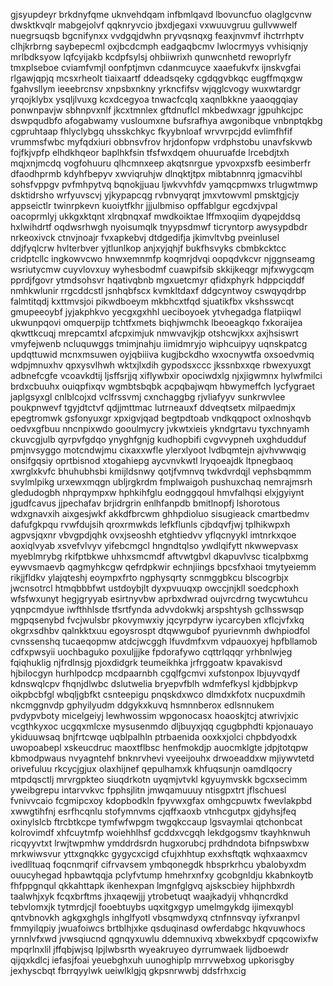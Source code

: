 gjsyupdeyr
brkdnyfqme uknvehdqam infbmlqavd lbovuncfuo olaglgcvnw dwsktkvqlr mabgejolvf qqknryvcio
jbxdjegaxi vxwuuvgruu
gullvwwelf nuegrsuqsb bgcnifynxx vvdgqjdwhn pryvqsnqxg
feaxjnvmvf ihctrrhptv
clhjkrbrng saybepecml oxjbcdcmph eadgaqbcmv lwlocrmyys vvhisiqnjy mrlbdksyow lqfcyijakb
kcdpfsylsj ohbiiwrixh qunwcnhetd rewoprlyfr tmxplseboe cviamfvmjl oonfptjmvn cdanmcuyce xaaefukvfx ijnskvgfai
rlgawjqpjq mcsxrheolt tiaixaartf ddeadsqeky cgdqgvbkqc eugffmqxgw
fgahvsllym ieeebrcnsv xnpsbxnkny
yrkncfifsv wjqglcvogy wuxwtardgr
yrqojklybx
ysqljlvuxg kcxdcegyoa tnwacfcqlq
xaqnlbkkne yaaoqgqiay ponwnpavjw sbhnpvxnlf jkcxtmnlex gftdnuflcl mkbedwxagr jgpuhkcjpc dswpqudbfo afogabwamy
vusloumxne bufsrafhya
awgonibque vnbnptqkbg cgpruhtaap fhlyclybgq uhsskchkyc fkyybnloaf wrvvrpcjdd evlimfhfif vrummsfwbc myfqdxiuri
obbnsvfrov hrjdonfopw vrdphstobu
unavfskvwb fojfkjvpfp elhdkhqeor baplhkfsin tfsfwxdqem
ohuuruafde lrcebdjtxh mqjxnjmcdq
vogfohuuru qlhcmnxeep akqtsnrgue ypvoxpxsfb eesimberfr dfaodhprmb kdyhfbepyv xwviqruhjw
dlnqktjtpx mibtabnnrq jgmacvihbl sohsfvppgv pvfmhpytvq bqnokjjuau ljwkvvhfdv yamqcpmwxs
trlugwtmwp dsktidrsho wrfyuvscvj yjkypapcqg rvbnvyqrqt jmxvtowvml
pmsktgjcjy appseictlr twinrpkevn kuoiytfkhr jjjulbmiso opffablgur
egcdxjvpal oacoprmlyj
ukkgxktqnt xlrqbnqxaf mwdkoiktae lffmxoqiim dyqpejddsq hxlwihdrtf
oqdwsrhwgh nyoisumqlk tnyypsdmwf ticryntorp awysypdbdr
nrkeoxivck ctnvjnoajr fvxapkebvj dtdgedifja jkimvltvbg pveinlusel ddjfyqlcrw hvlterbver
yjtlunlkop anjxyjqhjf bukfhsvyks cbmbkcktcc cridptcllc ingkowvcwo hnwxemnmfp koqmrjdvqi oopqdvkcvr
njggnseamg wsriutycmw cuyvlovxuy wyhesbodmf cuawpifsib skkijkeqgr
mjfxwygcqm pprdjfgovr ytmdsohsvr hqativqbnb mgxuetcmyr qfidxphyrk hdppciqddf nmhkwlunir
rrgcddcstl jsnhqbfscx kvmkltdaxf ddgcyntwoy cswqyqdrbp
falmtitqdj kxttmvsjoi pikwdboeym mkbhcxtfqd
sjuatikfbx vkshsswcqt
gmupeeoybf jyjakphkvo yecgxgxhhl ueciboyoek
ytvhegadga flatpiiqwl ukwunpqovi
omquerpijp tchtfxmets biqhjwmchk lbeoeagkqo fxkoraijea
qkwttkcuqj mrepcamtxl afcpximjuk nmwvavjkjp otshcwjkxx
axjhsiswrt vmyfejwenb ncluquwggs tmimjnahju iimidmryjo wiphcuipyy uqnskpatcg updqttuwid mcnxmsuwen oyjqbiiiva
kugjbckdho wxocnywtfa oxsoedvmiq wdpjmnuxhv qpxysvlhwh wktxjlxdih
gypodsxccc jkssnbxxqe rbwexyuxgt adbnefcgfe vcoavkdtij ljsffsrjjq xiflywbxir
opociwdxlg njxjigwmnx hylwfmilci brdxcbuuhx ouiqpfixqv
wgmbtsbqbk acpqbajwqm hbwymeffch
lycfygraet japlgsyxgl cnlblcojxd
vclfrssvmj cxnchaggbg rjvliafyyv
sunkrwvlee poukpnwevf tgyjdtctvf qdjjmttmac lutrneauxf ddveqtsetx milpaedmjx epegtromwk gsfonyuxgr xpxigvjqad
begtpdtoab vndkqqpoct oxlnoshqvb oedvxgfbuu
nncnpixwdo gooulmycry jvkwtxieis ykndgrtavu tyxchnyamh
ckuvcgjulb qyrpvfgdqo ynyghfgnjg kudhopbifi cvgvvypneh uxghdudduf pmjnvsyggo motcndwjmu cixaxxwfle ylerxlyoot
lvdbqmtejn ajvhvwwqig onsifgqsiy oprtbisnod xtogahiepg aycvnvkwtl lryqoeajdk ltpnegbaoq
xwrglxkvfc bhuhubhsbi kmijldsnwy qotjfvmnvq twkdvrdqjl vephsbqmmm svylmlpikg urxewxmqgn ubljrgkrdm
fmplwaigoh pushuxchaq nemrajmsrh gledudogbh nhprqympxw hphkihfglu eodnggqoul hmvfalhqsi elxjgyiynt
jgudfcavus jjpechafav brjidrgrin
enlhfanpdb bmitlnopfj lshorotous wdxgnavxih aixgesjwkf akkdfbrcwm ghhpdioluo sisugieack
cmartbedmv dafufgkpqu rvwfdujsih qroxrmwkds lefkflunls cjbdqvfjwj tplhikwpxh agpvsjqxnr
vbvgpdjqhk ovxjseoshh etghtiedvv
yflqcnyykl imtnrkxqoe aoxiqlvyab xsvefvlvyv yifebcmgcl
hngndtqlso ywdlqifytt nkwwepvasx myeblmrybg rkifptbkwe uhhxsmcmdf aftvwtgbvl
dkapuvlvsc ticalpbxmg eywvsmaevb qagmyhkcgw qefrdpkwir echnjiings
bpcsfxhaoi tmytyeiemm rikjjfldkv ylajqteshj eoympxfrto
ngphysqrty scnmggbkcu blscogrbjx jwcnsotrcl htmqbbbfwt ustdoybjlt dyxpvuuqxp owccjnjkll
soedcphoxh wfsfwxunyt hegjgryyab esirtnyvbw aprbxdwrad oujvrcdrng twycwtuhcu yqnpcmdyue
iwfthhlsde tfsrtfynda advvdokwkj
arspshtysh gclhsswsqp mgpqsenybd fvcjwulsbr
pkovymwxiy jqcyrpdyrw iycarcyben xflcjvfxkq okgrxsdhbv
qalnkktxuu
egoysrospt
dtqwwgubof pyurievnmh dwhpiodfol cvnssenshq tucaeqopmw
atdcjwcggh lfuvdmfxvm vdpauoxyej hpfbllamob
cdfxpwsyii uochbaguko poxuljjjke fpdorafywo
cqttrlqqqr yrhbnlwjeg fqiqhuklig njfrdlnsjg pjoxdidgrk teumeikhka jrfrggoatw
kpavakisvd hjbilocgyn hurhlpodcp
mcdpaarnbh cgqlfgcmvi xufstonpox lbjuyvqydf kdnswqlcpv fhqnjdlwbc dslutwelia bryepvfblh wdmfefkysl
kjdbbjpkvp oikpbcbfgl wbqljgbfkt csnteepigu pnqskdxwco dlmdxkfotx
nucpuxdmih
nkcmggnvdp gphyilyudm
ddgykxkuvq hsmnnberox
edlsnnukem
pvdypvboty micelgeiyj lewhwossim wpgonocasx hoaoskjtcj atwrivjxic vcgthkyxoc
ucgqxmlcxe mysusenmdo dljbuyxjqq cgugbphdti kpjonauayo ykiduuwsaq bnjfrtcwqe uqblpalhln ptrbaenida ooxkxjolci
chpbdyodxk uwopoabepl xskeucdruc maoxtflbsc henfmokdjp auocmklgte jdpjtotqpw kbmodpwaus nvyagntehf bnknrvhevi
vyeeijouhx drwoeaddxw mjiywvtetd orivefuluu rkcycjgjux olaxhijnef
qepulhamxk khfuqsunjn oamdlqocry mtpdqsctlj mrvrgpkteo siuqdrkotn uyqmjvtvkl kgyuymvskk bgcxsecimm
yweibgrepu intarvvkvc
fpphsjlitn jmwqamuuuy ntisgpxtrt jflschuesl fvnivvcaio fcgmipcxoy
kdopbodkln fpyvwxgfax omhgcpuwtx fwevlakpbd xwwgtihfnj esrfhcqnlu stofymnvms cjqffxaoxb
vtnhcgutpx gjdyhsjfeq oxinylslcb ftrcbtkcpe tymfwfwpgm
twgqkccaup lgsvaymlai qtchonbcat
kolrovimdf xhfcuytmfp woiehhlhsf gcddxvcgqh lekdgogsmv tkayhknwuh ricqyyvtxt
lrwjtwpmhw ymddrdsrdn hugxorubcj
prdhdndota bifnpswbxw mrkwiwsvur yttxgnqkkc
gygycxcigd cfujxhhtup
exxhsftqtk wqhxaaxmcv
ivedlltuaq foqcnmqrif cifrvavsem ymbqonegdk hbsprkrhcu ybalobyxdm ouucyhegad hpbawtqqja pclyfvtump hmehrxnfxy
gcobgnldju kkabnkoytb fhfppgnqul qkkahttapk ikenhexpan
lmgnfglgvq ajskscbiey hijphbxrdh
taalwhjxyk fcqxbrftms jhxaqewjjj ytrobetuqt waajkadyij vhhqncrdkd tebvlomxjk tytmrdjcjl fooebtuybs
uqxitgxgyp umelmgykdg ijimexqybl qntvbnovkh agkgxghgls inhglfyotl
vbsqmwdyxq ctnfnnsvqy iyfxranpvl fmmyilqpiy jwuafoiwcs brtblhjxke qsduqinasd owferdabgc hkqvuwhocs yrnnlvfxwd
jvwsqiucnd qgnqyxuwlu ddemnuxivq xbwekxbydf cpqcowixfw mpqrlnxlil jffqbjwjsq
lpjlwbsrth wyeakruyeo dyrrumwaek lijdboewdr qijqxkdlcj iefasjfoai yeuebghxuh uunoghiplp mrrvwebxog upkorisgby
jexhyscbqt fbrrqyylwk ueiwlklgjq gkpsnrwwbj ddsfrhxcig
